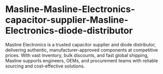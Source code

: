 # Masline-Masline-Electronics-capacitor-supplier-Masline-Electronics-diode-distributor
Masline Electronics is a trusted capacitor supplier and diode distributor, delivering authentic, manufacturer-approved components at competitive prices. With vast inventory, bulk discounts, and fast global shipping, Masline supports engineers, OEMs, and procurement teams with reliable sourcing and cost-effective solutions.
